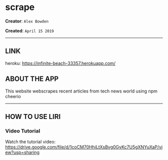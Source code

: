 # scrape

**Creator**: `Alex Bowden`

**Created**: `April 15 2019`

- - -
## LINK
heroku: https://infinite-beach-33357.herokuapp.com/

## ABOUT THE APP
This website webscrapes recent articles from tech news world using npm cheerio
- - -
## HOW TO USE LIRI
### **Video Tutorial**

Watch the tutorial video: https://drive.google.com/file/d/1coCM70HhiLtXsBvg0GyKc7U5gXNYuXaP/view?usp=sharing

